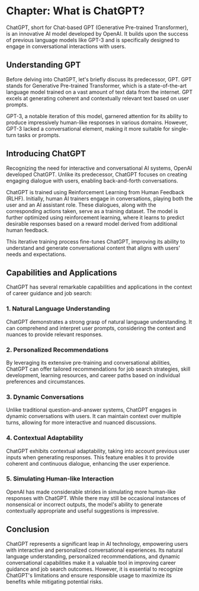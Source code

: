 Chapter: What is ChatGPT?
=========================

ChatGPT, short for Chat-based GPT (Generative Pre-trained Transformer), is an innovative AI model developed by OpenAI. It builds upon the success of previous language models like GPT-3 and is specifically designed to engage in conversational interactions with users.

**Understanding GPT**
---------------------

Before delving into ChatGPT, let's briefly discuss its predecessor, GPT. GPT stands for Generative Pre-trained Transformer, which is a state-of-the-art language model trained on a vast amount of text data from the internet. GPT excels at generating coherent and contextually relevant text based on user prompts.

GPT-3, a notable iteration of this model, garnered attention for its ability to produce impressively human-like responses in various domains. However, GPT-3 lacked a conversational element, making it more suitable for single-turn tasks or prompts.

**Introducing ChatGPT**
-----------------------

Recognizing the need for interactive and conversational AI systems, OpenAI developed ChatGPT. Unlike its predecessor, ChatGPT focuses on creating engaging dialogue with users, enabling back-and-forth conversations.

ChatGPT is trained using Reinforcement Learning from Human Feedback (RLHF). Initially, human AI trainers engage in conversations, playing both the user and an AI assistant role. These dialogues, along with the corresponding actions taken, serve as a training dataset. The model is further optimized using reinforcement learning, where it learns to predict desirable responses based on a reward model derived from additional human feedback.

This iterative training process fine-tunes ChatGPT, improving its ability to understand and generate conversational content that aligns with users' needs and expectations.

**Capabilities and Applications**
---------------------------------

ChatGPT has several remarkable capabilities and applications in the context of career guidance and job search:

### 1. Natural Language Understanding

ChatGPT demonstrates a strong grasp of natural language understanding. It can comprehend and interpret user prompts, considering the context and nuances to provide relevant responses.

### 2. Personalized Recommendations

By leveraging its extensive pre-training and conversational abilities, ChatGPT can offer tailored recommendations for job search strategies, skill development, learning resources, and career paths based on individual preferences and circumstances.

### 3. Dynamic Conversations

Unlike traditional question-and-answer systems, ChatGPT engages in dynamic conversations with users. It can maintain context over multiple turns, allowing for more interactive and nuanced discussions.

### 4. Contextual Adaptability

ChatGPT exhibits contextual adaptability, taking into account previous user inputs when generating responses. This feature enables it to provide coherent and continuous dialogue, enhancing the user experience.

### 5. Simulating Human-like Interaction

OpenAI has made considerable strides in simulating more human-like responses with ChatGPT. While there may still be occasional instances of nonsensical or incorrect outputs, the model's ability to generate contextually appropriate and useful suggestions is impressive.

**Conclusion**
--------------

ChatGPT represents a significant leap in AI technology, empowering users with interactive and personalized conversational experiences. Its natural language understanding, personalized recommendations, and dynamic conversational capabilities make it a valuable tool in improving career guidance and job search outcomes. However, it is essential to recognize ChatGPT's limitations and ensure responsible usage to maximize its benefits while mitigating potential risks.
